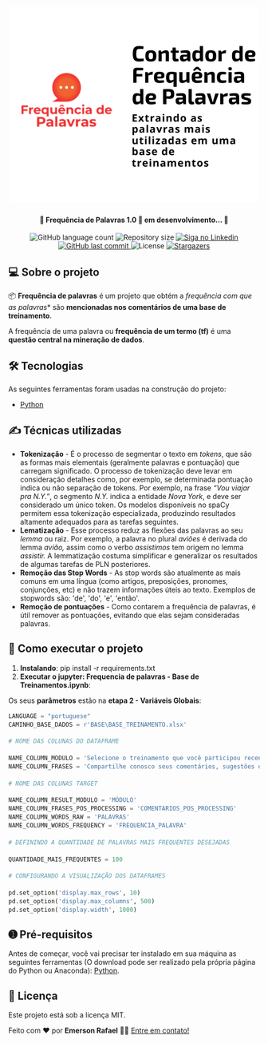 
<h1 align="center">
    <img alt="Frequência de Palavras" title="#wordsfrequency" src="./assets/banner.png" />
</h1>

<h4 align="center"> 
	🚧 Frequência de Palavras 1.0 🚀 em desenvolvimento... 🚧
</h4>

<p align="center">
  <img alt="GitHub language count" src="https://img.shields.io/github/languages/count/emersonrafaels/ocr_rg?color=%2304D361">

  <img alt="Repository size" src="https://img.shields.io/github/repo-size/emersonrafaels/frequencia_palavras_base_treinamento">

  	
  <a href="https://www.linkedin.com/in/emerson-rafael/">
    <img alt="Siga no Linkedin" src="https://img.shields.io/badge/LinkedIn-0077B5?style=for-the-badge&logo=linkedin&logoColor=white">
  </a>
	
  
  <a href="https://github.com/emersonrafaels/frequencia_palavras_base_treinamento/commits/main">
    <img alt="GitHub last commit" src="https://img.shields.io/github/last-commit/emersonrafaels/frequencia_palavras_base_treinamento">
  </a>

  <img alt="License" src="https://img.shields.io/badge/license-MIT-brightgreen">
   <a href="https://github.com/emersonrafaels/frequencia_palavras_base_treinamento/stargazers">
    <img alt="Stargazers" src="https://img.shields.io/github/stars/emersonrafaels/frequencia_palavras_base_treinamento?style=social">
  </a>
</p>


## 💻 Sobre o projeto

📦 **Frequência de palavras** é um projeto que obtém a **frequência* com que as palavras** são **mencionadas nos comentários de uma base de treinamento**. 

A frequência de uma palavra ou **frequência de um termo (tf)** é uma **questão central na mineração de dados**.

## 🛠  Tecnologias

As seguintes ferramentas foram usadas na construção do projeto:

- [Python]

## ✍️  Técnicas utilizadas

 - **Tokenização** - É o processo de segmentar o texto em _tokens_, que são as formas mais elementais (geralmente palavras e pontuação) que carregam significado. O processo de tokenização deve levar em consideração detalhes como, por exemplo, se determinada pontuação indica ou não separação de tokens. Por exemplo, na frase _“Vou viajar pra N.Y.”_, o segmento _N.Y._ indica a entidade _Nova York_, e deve ser considerado um único token. Os modelos disponíveis no spaCy permitem essa tokenização especializada, produzindo resultados altamente adequados para as tarefas seguintes.
 - **Lematização** - Esse processo reduz as flexões das palavras ao seu _lemma_ ou raiz. Por exemplo, a palavra no plural _aviões_ é derivada do lemma _avião,_ assim como o verbo _assistimos_ tem origem no lemma _assistir._ A lemmatização costuma simplificar e generalizar os resultados de algumas tarefas de PLN posteriores.
 - **Remoção das Stop Words** - As stop words são atualmente as mais comuns em uma língua (como artigos, preposições, pronomes, conjunções, etc) e não trazem informações úteis ao texto. Exemplos de stopwords são: 'de', 'do', 'e', 'então'.
 - **Remoção de pontuações** - Como contarem a frequência de palavras, é útil remover as pontuações, evitando que elas sejam consideradas palavras.

## 🚀 Como executar o projeto

1. **Instalando**: pip install -r requirements.txt
2. **Executar o jupyter: Frequencia de palavras - Base de Treinamentos.ipynb**:

Os seus **parâmetros** estão na **etapa 2 - Variáveis Globais**:

```python
LANGUAGE = "portuguese"
CAMINHO_BASE_DADOS = r'BASE\BASE_TREINAMENTO.xlsx'

# NOME DAS COLUNAS DO DATAFRAME

NAME_COLUMN_MODULO = 'Selecione o treinamento que você participou recentemente:'
NAME_COLUMN_FRASES = 'Compartilhe conosco seus comentários, sugestões ou elogios com o treinamento.'

# NOME DAS COLUNAS TARGET

NAME_COLUMN_RESULT_MODULO = 'MÓDULO'
NAME_COLUMN_FRASES_POS_PROCESSING = 'COMENTARIOS_POS_PROCESSING'
NAME_COLUMN_WORDS_RAW = 'PALAVRAS'
NAME_COLUMN_WORDS_FREQUENCY = 'FREQUENCIA_PALAVRA'

# DEFININDO A QUANTIDADE DE PALAVRAS MAIS FREQUENTES DESEJADAS

QUANTIDADE_MAIS_FREQUENTES = 100

# CONFIGURANDO A VISUALIZAÇÃO DOS DATAFRAMES

pd.set_option('display.max_rows', 10)
pd.set_option('display.max_columns', 500)
pd.set_option('display.width', 1000)
```


## ➊ Pré-requisitos

Antes de começar, você vai precisar ter instalado em sua máquina as seguintes ferramentas (O download pode ser realizado pela própria página do Python ou Anaconda):
[Python](https://www.anaconda.com/products/individual).

## 📝 Licença

Este projeto está sob a licença MIT.

Feito com ❤️ por **Emerson Rafael** 👋🏽 [Entre em contato!](https://www.linkedin.com/in/emerson-rafael/)

[Python]: https://www.python.org/downloads/